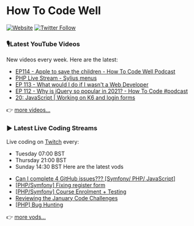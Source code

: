 # How To Code Well

[![Website](https://img.shields.io/twitch/status/howtocodewell?color=pink&label=LIVE%20CODING%20ON%20TWITCH&logoColor=%3D&style=for-the-badge)](https://howtocodewell.net/live)
[![Twitter Follow](https://img.shields.io/twitter/follow/howtocodewell?color=pink&logo=twitter&style=for-the-badge)](https://twitter.com/intent/follow?original_referer=https%3A%2F%2Fgithub.com%2Fhowtocodewell&screen_name=howtocodewell)


### 🎙️Latest YouTube Videos
New videos every week.  Here are the latest:
<!-- YOUTUBE-HTCW:START -->
- [EP114 - Apple to save the children - How To Code Well Podcast](https://www.youtube.com/watch?v=Nf-GtNbcS2g)
- [PHP Live Stream - Sylius menus](https://www.youtube.com/watch?v=4EtQyxoakb0)
- [EP 113 - What would I do if I wasn't a Web Developer](https://www.youtube.com/watch?v=w8szemdgLNU)
- [EP 112 - Why is jQuery so popular in 2021? - How To Code #podcast](https://www.youtube.com/watch?v=2ld3oiQqrMc)
- [20: JavaScript | Working on K6 and login forms](https://www.youtube.com/watch?v=Zs-MJK6EX3c)
<!-- YOUTUBE-HTCW:END -->

👉 [more videos...](https://youtube.com/howtocodewell)

### ▶️ Latest Live Coding Streams
Live coding on [Twitch](https://howtocodewell.net/live) every:
- Tuesday 07:00 BST
- Thursday 21:00 BST
- Sunday 14:30 BST
Here are the latest vods

<!-- YOUTUBE-HTCW-LIVE:START -->
- [Can I complete 4 GitHub issues??? [Symfony/ PHP/ JavaScript]](https://www.youtube.com/watch?v=y3VG0aGKanA)
- [[PHP/Symfony] Fixing register form](https://www.youtube.com/watch?v=QIH1vkudyf8)
- [[PHP/Symfony] Course Enrolment + Testing](https://www.youtube.com/watch?v=BRz-930s1uM)
- [Reviewing the January Code Challenges](https://www.youtube.com/watch?v=OKyUTWcPvg4)
- [[PHP] Bug Hunting](https://www.youtube.com/watch?v=rW6YexFEkx8)
<!-- YOUTUBE-HTCW-LIVE:END -->

👉 [more vods...](https://youtube.com/howtocodewelllive)